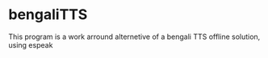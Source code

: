 # bengaliTTS
This program is a work arround alternetive of a bengali TTS offline solution, using espeak
